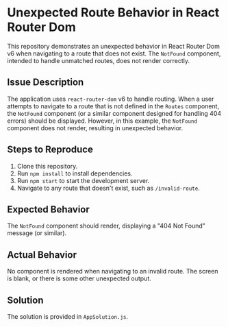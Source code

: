 # Unexpected Route Behavior in React Router Dom

This repository demonstrates an unexpected behavior in React Router Dom v6 when navigating to a route that does not exist.  The `NotFound` component, intended to handle unmatched routes, does not render correctly.

## Issue Description

The application uses `react-router-dom` v6 to handle routing. When a user attempts to navigate to a route that is not defined in the `Routes` component, the `NotFound` component (or a similar component designed for handling 404 errors) should be displayed. However, in this example, the `NotFound` component does not render, resulting in unexpected behavior. 

## Steps to Reproduce

1. Clone this repository.
2. Run `npm install` to install dependencies.
3. Run `npm start` to start the development server.
4. Navigate to any route that doesn't exist, such as `/invalid-route`.

## Expected Behavior

The `NotFound` component should render, displaying a "404 Not Found" message (or similar).

## Actual Behavior

No component is rendered when navigating to an invalid route. The screen is blank, or there is some other unexpected output.

## Solution

The solution is provided in `AppSolution.js`.